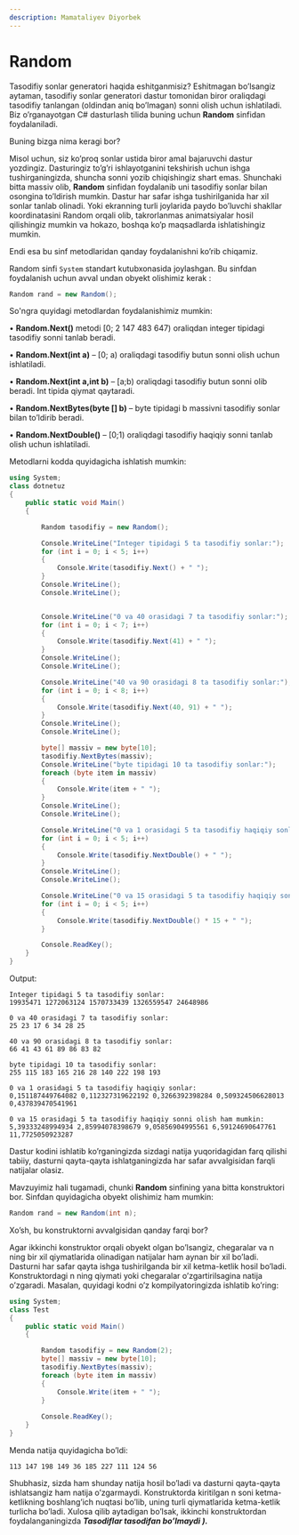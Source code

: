 ```yaml
---
description: Mamataliyev Diyorbek
---
```

# Random

Tasodifiy sonlar generatori haqida eshitganmisiz? Eshitmagan bo’lsangiz aytaman, tasodifiy sonlar generatori dastur tomonidan biror oraliqdagi tasodifiy tanlangan (oldindan aniq bo’lmagan) sonni olish uchun ishlatiladi. Biz o’rganayotgan C# dasturlash tilida buning uchun **Random** sinfidan foydalaniladi.

Buning bizga nima keragi bor? 

Misol uchun, siz ko’proq sonlar ustida biror amal bajaruvchi dastur yozdingiz. Dasturingiz to’g’ri ishlayotganini tekshirish uchun ishga tushirganingizda, shuncha sonni yozib chiqishingiz shart emas. Shunchaki bitta massiv olib, **Random** sinfidan foydalanib uni tasodifiy sonlar bilan osongina to’ldirish mumkin. Dastur har safar ishga tushirilganida har xil sonlar tanlab olinadi. Yoki ekranning turli joylarida paydo bo’luvchi shakllar koordinatasini Random orqali olib, takrorlanmas animatsiyalar hosil qilishingiz mumkin va hokazo, boshqa ko’p maqsadlarda ishlatishingiz mumkin.

Endi esa bu sinf metodlaridan qanday foydalanishni ko’rib chiqamiz.

Random sinfi `System` standart kutubxonasida joylashgan. Bu sinfdan foydalanish uchun avval undan obyekt olishimiz kerak :
```csharp
Random rand = new Random();
```

So'ngra quyidagi metodlardan foydalanishimiz mumkin:

•	**Random.Next()** metodi [0;  2 147 483 647) oraliqdan integer tipidagi tasodifiy sonni tanlab beradi. 

•	**Random.Next(int a)** – [0; a) oraliqdagi tasodifiy butun sonni olish uchun ishlatiladi.

•	**Random.Next(int a,int b)** – [a;b) oraliqdagi tasodifiy butun sonni olib  beradi. Int tipida qiymat qaytaradi.

•	**Random.NextBytes(byte [] b)** – byte tipidagi b massivni tasodifiy sonlar bilan to’ldirib beradi.

•	**Random.NextDouble()** – [0;1) oraliqdagi tasodifiy haqiqiy sonni tanlab olish uchun ishlatiladi.

Metodlarni kodda quyidagicha ishlatish mumkin:

```csharp
using System;
class dotnetuz
{
    public static void Main()
    {

        Random tasodifiy = new Random();

        Console.WriteLine("Integer tipidagi 5 ta tasodifiy sonlar:");
        for (int i = 0; i < 5; i++)
        {
            Console.Write(tasodifiy.Next() + " ");
        }
        Console.WriteLine();
        Console.WriteLine();


        Console.WriteLine("0 va 40 orasidagi 7 ta tasodifiy sonlar:");
        for (int i = 0; i < 7; i++)
        {
            Console.Write(tasodifiy.Next(41) + " ");
        }
        Console.WriteLine();
        Console.WriteLine();

        Console.WriteLine("40 va 90 orasidagi 8 ta tasodifiy sonlar:");
        for (int i = 0; i < 8; i++)
        {
            Console.Write(tasodifiy.Next(40, 91) + " ");
        }
        Console.WriteLine();
        Console.WriteLine();

        byte[] massiv = new byte[10];
        tasodifiy.NextBytes(massiv);
        Console.WriteLine("byte tipidagi 10 ta tasodifiy sonlar:");
        foreach (byte item in massiv)
        {
            Console.Write(item + " ");
        }
        Console.WriteLine();
        Console.WriteLine();

        Console.WriteLine("0 va 1 orasidagi 5 ta tasodifiy haqiqiy sonlar:");
        for (int i = 0; i < 5; i++)
        {
            Console.Write(tasodifiy.NextDouble() + " ");
        }
        Console.WriteLine();
        Console.WriteLine();

        Console.WriteLine("0 va 15 orasidagi 5 ta tasodifiy haqiqiy sonni olish ham mumkin:");
        for (int i = 0; i < 5; i++)
        {
            Console.Write(tasodifiy.NextDouble() * 15 + " ");
        }

        Console.ReadKey();
    }
}
```
Output:
```
Integer tipidagi 5 ta tasodifiy sonlar:
19935471 1272063124 1570733439 1326559547 24648986

0 va 40 orasidagi 7 ta tasodifiy sonlar:
25 23 17 6 34 28 25

40 va 90 orasidagi 8 ta tasodifiy sonlar:
66 41 43 61 89 86 83 82

byte tipidagi 10 ta tasodifiy sonlar:
255 115 183 165 216 28 140 222 198 193

0 va 1 orasidagi 5 ta tasodifiy haqiqiy sonlar:
0,151187449764082 0,112327319622192 0,3266392398284 0,509324506628013 0,437839470541961

0 va 15 orasidagi 5 ta tasodifiy haqiqiy sonni olish ham mumkin:
5,39333248994934 2,85994078398679 9,05856904995561 6,59124690647761 11,7725050923287
```

Dastur kodini ishlatib ko’rganingizda sizdagi natija yuqoridagidan farq qilishi tabiiy, dasturni qayta-qayta ishlatganingizda har safar avvalgisidan farqli natijalar olasiz.

Mavzuyimiz hali tugamadi, chunki **Random** sinfining yana bitta konstruktori bor. Sinfdan quyidagicha obyekt olishimiz ham mumkin:
```csharp
Random rand = new Random(int n);
```

Xo’sh, bu konstruktorni avvalgisidan qanday farqi bor?

Agar ikkinchi konstruktor orqali obyekt olgan bo’lsangiz, chegaralar va n ning bir xil qiymatlarida olinadigan natijalar ham aynan bir xil bo’ladi. Dasturni har safar qayta ishga tushirilganda bir xil ketma-ketlik hosil bo’ladi. Konstruktordagi n ning qiymati yoki chegaralar  o’zgartirilsagina natija o’zgaradi. Masalan, quyidagi kodni o’z kompilyatoringizda ishlatib ko’ring:
```csharp
using System;
class Test
{
    public static void Main()
    {

        Random tasodifiy = new Random(2);
        byte[] massiv = new byte[10];
        tasodifiy.NextBytes(massiv);
        foreach (byte item in massiv)
        {
            Console.Write(item + " ");
        }
        
        Console.ReadKey();
    }
}
```

Menda natija quyidagicha bo’ldi:
```
113 147 198 149 36 185 227 111 124 56
```
Shubhasiz, sizda ham shunday natija hosil bo’ladi va dasturni qayta-qayta ishlatsangiz ham natija o’zgarmaydi. Konstruktorda kiritilgan n soni ketma-ketlikning boshlang’ich nuqtasi bo’lib, uning turli qiymatlarida ketma-ketlik turlicha bo’ladi. Xulosa qilib aytadigan bo’lsak, ikkinchi konstruktordan foydalanganingizda ***Tasodiflar  tasodifan bo’lmaydi  ).***
